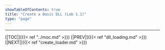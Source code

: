 ```yaml
---
showTableOfContents: true
title: "Create a Basic DLL (Lab 1.1)"
type: "page"
---
```




---
[|TOC|]({{< ref "../moc.md" >}})
[|PREV|]({{< ref "dll_loading.md" >}})
[|NEXT|]({{< ref "create_loader.md" >}})